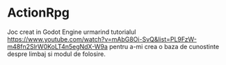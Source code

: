 # ActionRpg
Joc creat in Godot Engine urmarind tutorialul https://www.youtube.com/watch?v=mAbG8Oi-SvQ&list=PL9FzW-m48fn2SlrW0KoLT4n5egNdX-W9a pentru a-mi crea o baza de cunostinte despre limbaj si modul de folosire.
